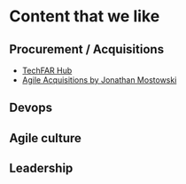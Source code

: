 # Content that we like

## Procurement / Acquisitions

- [TechFAR Hub](https://techfarhub.cio.gov)
- [Agile Acquisitions by Jonathan Mostowski](https://www.youtube.com/channel/UCeG0G8-ey4IPJi75vVUbcVw)

## Devops

## Agile culture

## Leadership

